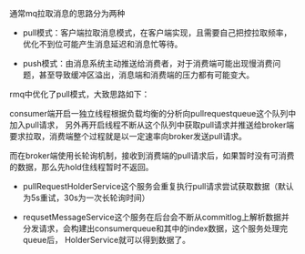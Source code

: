 通常mq拉取消息的思路分为两种

- pull模式：客户端拉取消息模式，在客户端实现，且需要自己把控拉取频率，优化不到位可能产生消息延迟和消息忙等待。

- push模式：由消息系统主动推送给消费者，对于消费端可能出现慢消费问题，甚至导致缓冲区溢出，消息端和消费端的压力都有可能变大。

rmq中优化了pull模式，大致思路如下：

consumer端开启一独立线程根据负载均衡的分析向pullrequestqueue这个队列中加入pull请求，
另外再开启线程不断从这个队列中获取pull请求并推送给broker端要求拉取，消费端整个过程就是以一定速率向broker发送pull请求。

而在broker端使用长轮询机制，接收到消费端的pull请求后，如果暂时没有可消费的数据，那么先hold住线程暂时不返回。
- pullRequestHolderService这个服务会重复执行pull请求尝试获取数据（默认为5s重试，30s为一次长轮询时间）

- requsetMessageService这个服务在后台会不断从commitlog上解析数据并分发请求，会构建出consumerqueue和其中的index数据，这个服务处理完queue后，
HolderService就可以得到数据了。